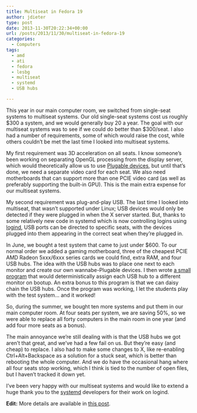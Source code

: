 ```yaml
---
title: Multiseat in Fedora 19
author: jdieter
type: post
date: 2013-11-30T20:22:34+00:00
url: /posts/2013/11/30/multiseat-in-fedora-19
categories:
  - Computers
tags:
  - amd
  - ati
  - fedora
  - lesbg
  - multiseat
  - systemd
  - USB hubs

---
```

This year in our main computer room, we switched from single-seat systems to multiseat systems. Our old single-seat systems cost us roughly $300 a system, and we would generally buy 20 a year. The goal with our multiseat systems was to see if we could do better than $300/seat. I also had a number of requirements, some of which would raise the cost, while others couldn&#8217;t be met the last time I looked into multiseat systems.

My first requirement was 3D acceleration on all seats. I know someone&#8217;s been working on separating OpenGL processing from the display server, which would theoretically allow us to use [Plugable devices][1], but until that&#8217;s done, we need a separate video card for each seat. We also need motherboards that can support more than one PCIE video card (as well as preferably supporting the built-in GPU). This is the main extra expense for our multiseat systems.

My second requirement was plug-and-play USB. The last time I looked into multiseat, that wasn&#8217;t supported under Linux; USB devices would only be detected if they were plugged in when the X server started. But, thanks to some relatively new code in systemd which is now controlling logins using [logind][2], USB ports can be directed to specific seats, with the devices plugged into them appearing in the correct seat when they&#8217;re plugged in.

In June, we bought a test system that came to just under $600. To our normal order we added a gaming motherboard, three of the cheapest PCIE AMD Radeon 5xxx/6xxx series cards we could find, extra RAM, and four USB hubs. The idea with the USB hubs was to place one next to each monitor and create our own wannabe-Plugable devices. I then wrote [a small program][3] that would deterministically assign each USB hub to a different monitor on bootup. An extra bonus to this program is that we can daisy chain the USB hubs. Once the program was working, I let the students play with the test system&#8230; and it worked!

So, during the summer, we bought ten more systems and put them in our main computer room. At four seats per system, we are saving 50%, so we were able to replace all forty computers in the main room in one year (and add four more seats as a bonus).

The main annoyance we&#8217;re still dealing with is that the USB hubs we got aren&#8217;t that great, and we&#8217;ve had a few fail on us. But they&#8217;re easy (and cheap) to replace. I also had to make some changes to X, like re-enabling Ctrl+Alt+Backspace as a solution for a stuck seat, which is better than rebooting the whole computer. And we do have the occasional hang where all four seats stop working, which I think is tied to the number of open files, but I haven&#8217;t tracked it down yet.

I&#8217;ve been very happy with our multiseat systems and would like to extend a huge thank you to the [systemd][4] developers for their work on logind.

**Edit:** More details are available in [this post][5].

 [1]: http://plugable.com/products/dc-125/
 [2]: http://www.freedesktop.org/wiki/Software/systemd/logind/
 [3]: https://koji.lesbg.com/koji/packageinfo?packageID=64
 [4]: http://www.freedesktop.org/wiki/Software/systemd/
 [5]: /posts/2013/12/02/setting-up-a-multiseat-system/
